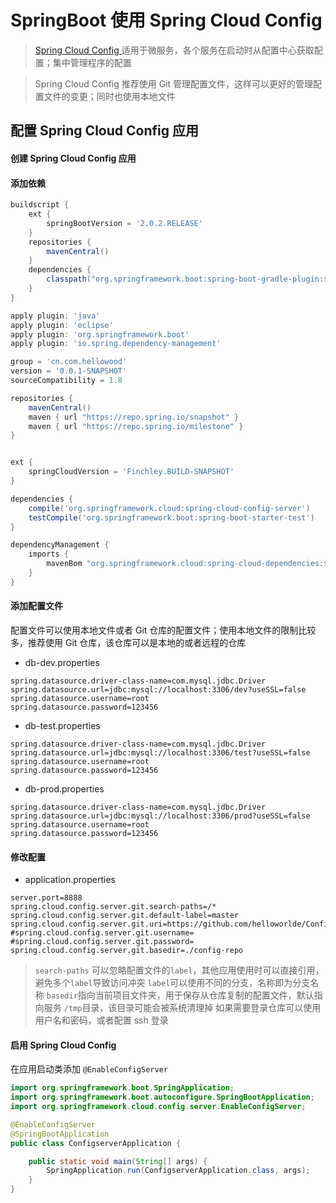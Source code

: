 # SpringBoot 使用 Spring Cloud Config

> [Spring Cloud Config ](https://cloud.spring.io/spring-cloud-config/) 适用于微服务，各个服务在启动时从配置中心获取配置；集中管理程序的配置

> Spring Cloud Config 推荐使用 Git 管理配置文件，这样可以更好的管理配置文件的变更；同时也使用本地文件

## 配置 Spring Cloud Config 应用

#### 创建  Spring Cloud Config 应用

#### 添加依赖

```groovy
buildscript {
    ext {
        springBootVersion = '2.0.2.RELEASE'
    }
    repositories {
        mavenCentral()
    }
    dependencies {
        classpath("org.springframework.boot:spring-boot-gradle-plugin:${springBootVersion}")
    }
}

apply plugin: 'java'
apply plugin: 'eclipse'
apply plugin: 'org.springframework.boot'
apply plugin: 'io.spring.dependency-management'

group = 'cn.com.hellowood'
version = '0.0.1-SNAPSHOT'
sourceCompatibility = 1.8

repositories {
    mavenCentral()
    maven { url "https://repo.spring.io/snapshot" }
    maven { url "https://repo.spring.io/milestone" }
}


ext {
    springCloudVersion = 'Finchley.BUILD-SNAPSHOT'
}

dependencies {
    compile('org.springframework.cloud:spring-cloud-config-server')
    testCompile('org.springframework.boot:spring-boot-starter-test')
}

dependencyManagement {
    imports {
        mavenBom "org.springframework.cloud:spring-cloud-dependencies:${springCloudVersion}"
    }
}

```

#### 添加配置文件 

配置文件可以使用本地文件或者 Git 仓库的配置文件；使用本地文件的限制比较多，推荐使用  Git 仓库，该仓库可以是本地的或者远程的仓库

 - db-dev.properties

```properties
spring.datasource.driver-class-name=com.mysql.jdbc.Driver
spring.datasource.url=jdbc:mysql://localhost:3306/dev?useSSL=false
spring.datasource.username=root
spring.datasource.password=123456
```

 - db-test.properties

```properties
spring.datasource.driver-class-name=com.mysql.jdbc.Driver
spring.datasource.url=jdbc:mysql://localhost:3306/test?useSSL=false
spring.datasource.username=root
spring.datasource.password=123456
```
 - db-prod.properties

```properties
spring.datasource.driver-class-name=com.mysql.jdbc.Driver
spring.datasource.url=jdbc:mysql://localhost:3306/prod?useSSL=false
spring.datasource.username=root
spring.datasource.password=123456
```

#### 修改配置

- application.properties

```properties
server.port=8888
spring.cloud.config.server.git.search-paths=/*
spring.cloud.config.server.git.default-label=master
spring.cloud.config.server.git.uri=https://github.com/helloworlde/Configuration.git
#spring.cloud.config.server.git.username=
#spring.cloud.config.server.git.password=
spring.cloud.config.server.git.basedir=./config-repo
```

> `search-paths` 可以忽略配置文件的`label`，其他应用使用时可以直接引用，避免多个`label`导致访问冲突
`label`可以使用不同的分支，名称即为分支名称
`basedir`指向当前项目文件夹，用于保存从仓库复制的配置文件，默认指向服务 `/tmp`目录，该目录可能会被系统清理掉
如果需要登录仓库可以使用用户名和密码，或者配置 ssh 登录

#### 启用 Spring Cloud Config

在应用启动类添加 `@EnableConfigServer`

```java
import org.springframework.boot.SpringApplication;
import org.springframework.boot.autoconfigure.SpringBootApplication;
import org.springframework.cloud.config.server.EnableConfigServer;

@EnableConfigServer
@SpringBootApplication
public class ConfigserverApplication {

    public static void main(String[] args) {
        SpringApplication.run(ConfigserverApplication.class, args);
    }
}
```